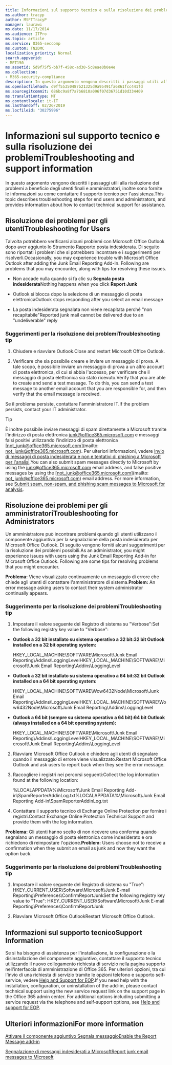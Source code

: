 ```yaml
---
title: Informazioni sul supporto tecnico e sulla risoluzione dei problemi
ms.author: tracyp
author: MSFTTracyP
manager: laurawi
ms.date: 11/17/2014
ms.audience: ITPro
ms.topic: article
ms.service: O365-seccomp
ms.custom: TN2DMC
localization_priority: Normal
search.appverid:
- MET150
ms.assetid: 5d9f75f5-bb7f-458c-ad30-5c8eae0b0e4e
ms.collection:
- M365-security-compliance
description: In questo argomento vengono descritti i passaggi utili alla risoluzione dei problemi a beneficio degli utenti finali e amministratori, inoltre sono fornite le informazioni su come contattare il supporto tecnico per l'assistenza.
ms.openlocfilehash: d9ff55350487b21325d9a95491fa6861fcc441fd
ms.sourcegitcommit: 686bc9a8f7a7b6810a096f07d36751d10d334409
ms.translationtype: MT
ms.contentlocale: it-IT
ms.lasthandoff: 02/26/2019
ms.locfileid: "30275996"
---
```

# <a name="troubleshooting-and-support-information"></a><span data-ttu-id="e317f-103">Informazioni sul supporto tecnico e sulla risoluzione dei problemi</span><span class="sxs-lookup"><span data-stu-id="e317f-103">Troubleshooting and support information</span></span>

<span data-ttu-id="e317f-104">In questo argomento vengono descritti i passaggi utili alla risoluzione dei problemi a beneficio degli utenti finali e amministratori, inoltre sono fornite le informazioni su come contattare il supporto tecnico per l'assistenza.</span><span class="sxs-lookup"><span data-stu-id="e317f-104">This topic describes troubleshooting steps for end users and administrators, and provides information about how to contact technical support for assistance.</span></span>
  
## <a name="troubleshooting-for-users"></a><span data-ttu-id="e317f-105">Risoluzione dei problemi per gli utenti</span><span class="sxs-lookup"><span data-stu-id="e317f-105">Troubleshooting for Users</span></span>

<span data-ttu-id="e317f-p101">Talvolta potrebbero verificarsi alcuni problemi con Microsoft Office Outlook dopo aver aggiunto lo Strumento Rapporto posta indesiderata. Di seguito sono riportati i problemi che si potrebbero incontrare e i suggerimenti per risolverli.</span><span class="sxs-lookup"><span data-stu-id="e317f-p101">Occasionally, you may experience trouble with Microsoft Office Outlook after adding the Junk Email Reporting Add-In. Following are problems that you may encounter, along with tips for resolving these issues.</span></span> 
  
- <span data-ttu-id="e317f-108">Non accade nulla quando si fa clic su **Segnala posta indesiderata**</span><span class="sxs-lookup"><span data-stu-id="e317f-108">Nothing happens when you click **Report Junk**</span></span>
    
- <span data-ttu-id="e317f-109">Outlook si blocca dopo la selezione di un messaggio di posta elettronica</span><span class="sxs-lookup"><span data-stu-id="e317f-109">Outlook stops responding after you select an email message</span></span>
    
- <span data-ttu-id="e317f-110">La posta indesiderata segnalata non viene recapitata perché "non recapitabile"</span><span class="sxs-lookup"><span data-stu-id="e317f-110">Reported junk mail cannot be delivered due to an "undeliverable" reply</span></span>
    
### <a name="troubleshooting-tip"></a><span data-ttu-id="e317f-111">Suggerimenti per la risoluzione dei problemi</span><span class="sxs-lookup"><span data-stu-id="e317f-111">Troubleshooting tip</span></span>

1. <span data-ttu-id="e317f-112">Chiudere e riavviare Outlook.</span><span class="sxs-lookup"><span data-stu-id="e317f-112">Close and restart Microsoft Office Outlook.</span></span>
    
2. <span data-ttu-id="e317f-p102">Verificare che sia possibile creare e inviare un messaggio di prova. A tale scopo, è possibile inviare un messaggio di prova a un altro account di posta elettronica, di cui si abbia l'accesso, per verificare che il messaggio di posta elettronica sia stato ricevuto.</span><span class="sxs-lookup"><span data-stu-id="e317f-p102">Verify that you are able to create and send a test message. To do this, you can send a test message to another email account that you are responsible for, and then verify that the email message is received.</span></span>
    
<span data-ttu-id="e317f-115">Se il problema persiste, contattare l'amministratore IT.</span><span class="sxs-lookup"><span data-stu-id="e317f-115">If the problem persists, contact your IT administrator.</span></span>
  
> [!TIP]
> <span data-ttu-id="e317f-p103">È inoltre possibile inviare messaggi di spam direttamente a Microsoft tramite l'indirizzo di posta elettronica [junk@office365.microsoft.com](mailto:junk@office365.microsoft.com) e messaggi falsi positivi utilizzando l'indirizzo di posta elettronica [not_junk@office365.microsoft.com](mailto: not_junk@office365.microsoft.com). Per ulteriori informazioni, vedere [Invio di messaggi di posta indesiderata e non e tentativi di phishing a Microsoft per l'analisi](submit-spam-non-spam-and-phishing-scam-messages-to-microsoft-for-analysis.md).</span><span class="sxs-lookup"><span data-stu-id="e317f-p103">You can also submit spam messages directly to Microsoft by using the [junk@office365.microsoft.com](mailto:junk@office365.microsoft.com) email address, and false positive messages by using the [not_junk@office365.microsoft.com](mailto: not_junk@office365.microsoft.com) email address. For more information, see [Submit spam, non-spam, and phishing scam messages to Microsoft for analysis](submit-spam-non-spam-and-phishing-scam-messages-to-microsoft-for-analysis.md).</span></span> 
  
## <a name="troubleshooting-for-administrators"></a><span data-ttu-id="e317f-118">Risoluzione dei problemi per gli amministratori</span><span class="sxs-lookup"><span data-stu-id="e317f-118">Troubleshooting for Administrators</span></span>

<span data-ttu-id="e317f-p104">Un amministratore può incontrare problemi quando gli utenti utilizzano il componente aggiuntivo per la segnalazione della posta indesiderata per Microsoft Office Outlook. Di seguito vengono forniti alcuni suggerimenti per la risoluzione dei problemi possibili.</span><span class="sxs-lookup"><span data-stu-id="e317f-p104">As an administrator, you might experience issues with users using the Junk Email Reporting Add-in for Microsoft Office Outlook. Following are some tips for resolving problems that you might encounter.</span></span> 
  
 <span data-ttu-id="e317f-121">**Problema:** Viene visualizzato continuamente un messaggio di errore che chiede agli utenti di contattare l'amministratore di sistema.</span><span class="sxs-lookup"><span data-stu-id="e317f-121">**Problem:** An error message asking users to contact their system administrator continually appears.</span></span> 
  
### <a name="troubleshooting-tip"></a><span data-ttu-id="e317f-122">Suggerimento per la risoluzione dei problemi</span><span class="sxs-lookup"><span data-stu-id="e317f-122">Troubleshooting tip</span></span>

1. <span data-ttu-id="e317f-123">Impostare il valore seguente del Registro di sistema su "Verbose":</span><span class="sxs-lookup"><span data-stu-id="e317f-123">Set the following registry key value to "Verbose":</span></span>
    
  - <span data-ttu-id="e317f-124">**Outlook a 32 bit installato su sistema operativo a 32 bit:**</span><span class="sxs-lookup"><span data-stu-id="e317f-124">**32 bit Outlook installed on a 32 bit operating system:**</span></span>
    
    <span data-ttu-id="e317f-125">HKEY_LOCAL_MACHINE\SOFTWARE\Microsoft\Junk Email Reporting\Addins\LoggingLevel</span><span class="sxs-lookup"><span data-stu-id="e317f-125">HKEY_LOCAL_MACHINE\SOFTWARE\Microsoft\Junk Email Reporting\Addins\LoggingLevel</span></span>
    
  - <span data-ttu-id="e317f-126">**Outlook a 32 bit installato su sistema operativo a 64 bit:**</span><span class="sxs-lookup"><span data-stu-id="e317f-126">**32 bit Outlook installed on a 64 bit operating system:**</span></span>
    
    <span data-ttu-id="e317f-127">HKEY_LOCAL_MACHINE\SOFTWARE\Wow6432Node\Microsoft\Junk Email Reporting\Addins\LoggingLevel</span><span class="sxs-lookup"><span data-stu-id="e317f-127">HKEY_LOCAL_MACHINE\SOFTWARE\Wow6432Node\Microsoft\Junk Email Reporting\Addins\LoggingLevel</span></span>
    
  - <span data-ttu-id="e317f-128">**Outlook a 64 bit (sempre su sistema operativo a 64 bit):**</span><span class="sxs-lookup"><span data-stu-id="e317f-128">**64 bit Outlook (always installed on a 64 bit operating system):**</span></span>
    
    <span data-ttu-id="e317f-129">HKEY_LOCAL_MACHINE\SOFTWARE\Microsoft\Junk Email Reporting\Addins\LoggingLevel</span><span class="sxs-lookup"><span data-stu-id="e317f-129">HKEY_LOCAL_MACHINE\SOFTWARE\Microsoft\Junk Email Reporting\Addins\LoggingLevel</span></span>
    
2. <span data-ttu-id="e317f-130">Riavviare Microsoft Office Outlook e chiedere agli utenti di segnalare quando il messaggio di errore viene visualizzato.</span><span class="sxs-lookup"><span data-stu-id="e317f-130">Restart Microsoft Office Outlook and ask users to report back when they see the error message.</span></span>
    
3. <span data-ttu-id="e317f-131">Raccogliere i registri nei percorsi seguenti:</span><span class="sxs-lookup"><span data-stu-id="e317f-131">Collect the log information found at the following location:</span></span> 
    
    <span data-ttu-id="e317f-132">%LOCALAPPDATA%\Microsoft\Junk Email Reporting Add-in\SpamReporterAddinLog.txt</span><span class="sxs-lookup"><span data-stu-id="e317f-132">%LOCALAPPDATA%\Microsoft\Junk Email Reporting Add-in\SpamReporterAddinLog.txt</span></span>
    
4. <span data-ttu-id="e317f-133">Contattare il supporto tecnico di Exchange Online Protection per fornire i registri.</span><span class="sxs-lookup"><span data-stu-id="e317f-133">Contact Exchange Online Protection Technical Support and provide them with the log information.</span></span> 
    
 <span data-ttu-id="e317f-134">**Problema:** Gli utenti hanno scelto di non ricevere una conferma quando segnalano un messaggio di posta elettronica come indesiderato e ora richiedono di reimpostare l'opzione.</span><span class="sxs-lookup"><span data-stu-id="e317f-134">**Problem:** Users choose not to receive a confirmation when they submit an email as junk and now they want the option back.</span></span> 
  
### <a name="troubleshooting-tip"></a><span data-ttu-id="e317f-135">Suggerimento per la risoluzione dei problemi</span><span class="sxs-lookup"><span data-stu-id="e317f-135">Troubleshooting tip</span></span>

1. <span data-ttu-id="e317f-136">Impostare il valore seguente del Registro di sistema su "True": HKEY_CURRENT_USER\Software\Microsoft\Junk E-mail Reporting\Preferences\ConfirmReportJunk</span><span class="sxs-lookup"><span data-stu-id="e317f-136">Set the following registry key value to "True": HKEY_CURRENT_USER\Software\Microsoft\Junk E-mail Reporting\Preferences\ConfirmReportJunk</span></span>
    
2. <span data-ttu-id="e317f-137">Riavviare Microsoft Office Outlook</span><span class="sxs-lookup"><span data-stu-id="e317f-137">Restart Microsoft Office Outlook.</span></span>
    
## <a name="support-information"></a><span data-ttu-id="e317f-138">Informazioni sul supporto tecnico</span><span class="sxs-lookup"><span data-stu-id="e317f-138">Support Information</span></span>

<span data-ttu-id="e317f-p105">Se si ha bisogno di assistenza per l'installazione, la configurazione o la disinstallazione del componente aggiuntivo, contattare il supporto tecnico utilizzando il nuovo collegamento richiesta di servizio nella pagina supporto nell'interfaccia di amministrazione di Office 365. Per ulteriori opzioni, tra cui l'invio di una richiesta di servizio tramite le opzioni telefono e supporto self-service, vedere [Help and Support for EOP](eop/help-and-support-for-eop.md).</span><span class="sxs-lookup"><span data-stu-id="e317f-p105">If you need help with the installation, configuration, or uninstallation of the add-in, please contact technical support using the new service request link on the support page in the Office 365 admin center. For additional options including submitting a service request via the telephone and self-support options, see [Help and support for EOP](eop/help-and-support-for-eop.md).</span></span>
  
## <a name="for-more-information"></a><span data-ttu-id="e317f-141">Ulteriori informazioni</span><span class="sxs-lookup"><span data-stu-id="e317f-141">For more information</span></span>

[<span data-ttu-id="e317f-142">Attivare il componente aggiuntivo Segnala messaggio</span><span class="sxs-lookup"><span data-stu-id="e317f-142">Enable the Report Message add-in</span></span>](https://support.office.com/article/4250c4bc-6102-420b-9e0a-a95064837676)
  
[<span data-ttu-id="e317f-143">Segnalazione di messaggi indesiderati a Microsoft</span><span class="sxs-lookup"><span data-stu-id="e317f-143">Report junk email messages to Microsoft</span></span>](report-junk-email-messages-to-microsoft.md)
  

